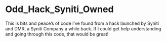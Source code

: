 # Odd_Hack_Syniti_Owned
This is bits and peace’s of code I’ve found from a hack launched by Syniti and DMR, a Syniti Company a while back. If I could get help understanding and going through this code, that would be great!
